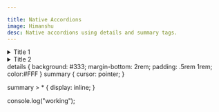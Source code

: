 ```yaml
---

title: Native Accordions
image: Himanshu
desc: Native accordions using details and summary tags.
---
```



<div id="HTML">
    <details>  
        <summary>Title 1</summary> 
        Lorem ipsum dolor sit amet, consectetur adipiscing elit, sed do eiusmod tempor incididunt ut labore et dolore magna aliqua.
    </details> 
     <details>  
        <summary>Title 2</summary> 
        Lorem ipsum dolor sit amet, consectetur adipiscing elit, sed do eiusmod tempor incididunt ut labore et dolore magna aliqua.
    </details> 
</div>

<div id="CSS">
details {
  background: #333; 
  margin-bottom: 2rem;
  padding: .5rem 1rem;
  color:#FFF
}
summary {
  cursor: pointer;
}

summary > * {
  display: inline;
}
</div>

<div id="JS">
    console.log("working");
</div>